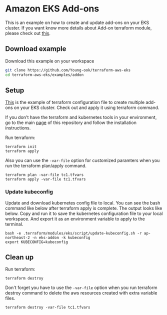 # Amazon EKS Add-ons
This is an example on how to create and update add-ons on your EKS cluster. If you want know more details about Add-on terraform module, please check out [this](https://github.com/Young-ook/terraform-aws-eks/blob/main/modules/addon).

## Download example
Download this example on your workspace
```sh
git clone https://github.com/Young-ook/terraform-aws-eks
cd terraform-aws-eks/examples/addon
```

## Setup
[This](https://github.com/Young-ook/terraform-aws-eks/blob/main/examples/addon/main.tf) is the example of terraform configuration file to create multiple add-ons on your EKS cluster. Check out and apply it using terraform command.

If you don't have the terraform and kubernetes tools in your environment, go to the main [page](https://github.com/Young-ook/terraform-aws-eks) of this repository and follow the installation instructions.

Run terraform:
```
terraform init
terraform apply
```
Also you can use the `-var-file` option for customized paramters when you run the terraform plan/apply command.
```
terraform plan -var-file tc1.tfvars
terraform apply -var-file tc1.tfvars
```

### Update kubeconfig
Update and download kubernetes config file to local. You can see the bash command like below after terraform apply is complete. The output looks like below. Copy and run it to save the kubernetes configuration file to your local workspace. And export it as an environment variable to apply to the terminal.

```
bash -e .terraform/modules/eks/script/update-kubeconfig.sh -r ap-northeast-2 -n eks-addon -k kubeconfig
export KUBECONFIG=kubeconfig
```

## Clean up
Run terraform:
```
terraform destroy
```
Don't forget you have to use the `-var-file` option when you run terraform destroy command to delete the aws resources created with extra variable files.
```
terraform destroy -var-file tc1.tfvars
```
